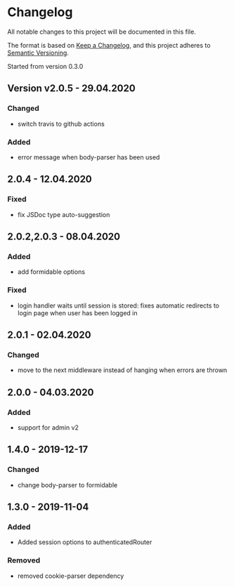 # Changelog
All notable changes to this project will be documented in this file.

The format is based on [Keep a Changelog](https://keepachangelog.com/en/1.0.0/),
and this project adheres to [Semantic Versioning](https://semver.org/spec/v2.0.0.html).

Started from version 0.3.0

## Version v2.0.5 - 29.04.2020

### Changed

* switch travis to github actions

### Added

* error message when body-parser has been used

## 2.0.4 - 12.04.2020

### Fixed

* fix JSDoc type auto-suggestion

## 2.0.2,2.0.3 - 08.04.2020

### Added

* add formidable options

### Fixed

* login handler waits until session is stored: fixes automatic redirects to login page when user has been logged in

## 2.0.1 - 02.04.2020

### Changed

* move to the next middleware instead of hanging when errors are thrown

## 2.0.0 - 04.03.2020

### Added

* support for admin v2

## 1.4.0 - 2019-12-17

### Changed

* change body-parser to formidable

## 1.3.0 - 2019-11-04

### Added

* Added session options to authenticatedRouter

### Removed

* removed cookie-parser dependency
